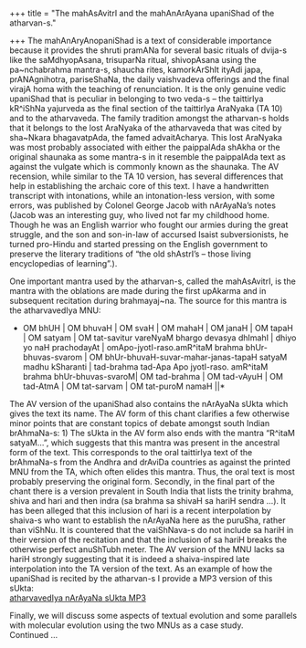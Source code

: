 +++
title = "The mahAsAvitrI and the mahAnArAyana upaniShad of the atharvan-s."

+++
The mahAnAryAnopaniShad is a text of considerable importance because it
provides the shruti pramANa for several basic rituals of dvija-s like
the saMdhyopAsana, trisuparNa ritual, shivopAsana using the
pa\~nchabrahma mantra-s, shaucha rites, kamorkArShIt ityAdi japa,
prANAgnihotra, pariseShaNa, the daily vaishvadeva offerings and the
final virajA homa with the teaching of renunciation. It is the only
genuine vedic upaniShad that is peculiar in belonging to two veda-s –
the taittirIya kR^iShNa yajurveda as the final section of the taittirIya
AraNyaka (TA 10) and to the atharvaveda. The family tradition amongst
the atharvan-s holds that it belongs to the lost AraNyaka of the
atharvaveda that was cited by sha\~Nkara bhagavatpAda, the famed
advaitAcharya. This lost AraNyaka was most probably associated with
either the paippalAda shAkha or the original shaunaka as some mantra-s
in it resemble the paippalAda text as against the vulgate which is
commonly known as the shaunaka. The AV recension, while similar to the
TA 10 version, has several differences that help in establishing the
archaic core of this text. I have a handwritten transcript with
intonations, while an intonation-less version, with some errors, was
published by Colonel George Jacob with nArAyaNa’s notes (Jacob was an
interesting guy, who lived not far my childhood home. Though he was an
English warrior who fought our armies during the great struggle, and the
son and son-in-law of accursed Isaist subversionists, he turned
pro-Hindu and started pressing on the English government to preserve the
literary traditions of “the old shAstrI’s – those living encyclopedias
of learning”.).

One important mantra used by the atharvan-s, called the mahAsAvitrI, is
the mantra with the oblations are made during the first upAkarma and in
subsequent recitation during brahmayaj\~na. The source for this mantra
is the atharvavedIya MNU:  
* OM bhUH | OM bhuvaH | OM svaH | OM mahaH | OM janaH | OM tapaH | OM
satyam | OM tat-savitur vareNyaM bhargo devasya dhImahI | dhiyo yo naH
prachodayAt | omApo-jyotI-raso.amR^itaM brahma bhUr-bhuvas-svarom | OM
bhUr-bhuvaH-suvar-mahar-janas-tapaH satyaM madhu kSharanti | tad-brahma
tad-Apa Apo jyotI-raso. amR^itaM brahma bhUr-bhuvas-svaroM| OM
tad-brahma | OM tad-vAyuH | OM tad-AtmA | OM tat-sarvam | OM tat-puroM
namaH ||*

The AV version of the upaniShad also contains the nArAyaNa sUkta which
gives the text its name. The AV form of this chant clarifies a few
otherwise minor points that are constant topics of debate amongst south
Indian brAhmaNa-s: 1) The sUkta in the AV form also ends with the mantra
“R^itaM satyaM…”, which suggests that this mantra was present in the
ancestral form of the text. This corresponds to the oral taittirIya text
of the brAhmaNa-s from the Andhra and drAviDa countries as against the
printed MNU from the TA, which often elides this mantra. Thus, the oral
text is most probably preserving the original form. Secondly, in the
final part of the chant there is a version prevalent in South India that
lists the trinity brahma, shiva and hari and then indra (sa brahma sa
shivaH sa hariH sendra …). It has been alleged that this inclusion of
hari is a recent interpolation by shaiva-s who want to establish the
nArAyaNa here as the puruSha, rather than viShNu. It is countered that
the vaiShNava-s do not include sa hariH in their version of the
recitation and that the inclusion of sa hariH breaks the otherwise
perfect anuShTubh meter. The AV version of the MNU lacks sa hariH
strongly suggesting that it is indeed a shaiva-inspired late
interpolation into the TA version of the text. As an example of how the
upaniShad is recited by the atharvan-s I provide a MP3 version of this
sUkta:  
[atharvavedIya nArAyaNa sUkta
MP3](https://app.box.com/s/65xmbh2ojgiexd0ldnxb)

Finally, we will discuss some aspects of textual evolution and some
parallels with molecular evolution using the two MNUs as a case study.  
Continued …
